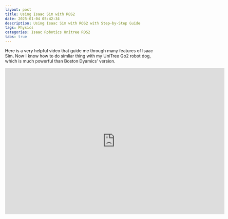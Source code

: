 ```yaml
---
layout: post
title: Using Isaac Sim with ROS2
date: 2025-01-04 05:42:34
description: Using Isaac Sim with ROS2 with Step-by-Step Guide
tags: Physics
categories: Isaac Robotics Unitree ROS2
tabs: true
---
```



Here is a very helpful video that guide me through many features of Isaac Sim. Now I know how to do simliar thing with my UniTree Go2 robot dog, which is much powerful than Boston Dyamics' version.

<iframe width="720" height="480" src="https://www.youtube.com/embed/L1rpxRm0Q1w?si=mYO4ViXjKFkOF0Kl" title="YouTube video player" frameborder="0" allow="accelerometer; autoplay; clipboard-write; encrypted-media; gyroscope; picture-in-picture; web-share" referrerpolicy="strict-origin-when-cross-origin" allowfullscreen></iframe>